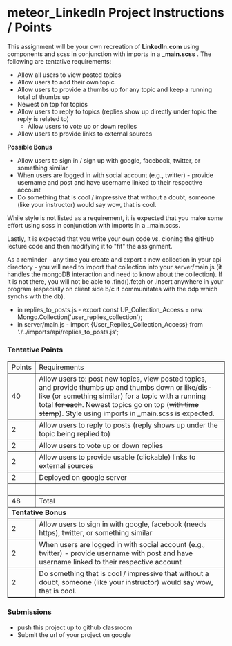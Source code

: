 # meteor_LinkedIn Project Instructions / Points

<p>This assignment will be your own recreation of <strong>LinkedIn.com</strong> using components and scss in conjunction with imports in a <strong>_main.scss</strong> . The following are tentative requirements:</p>
<ul>
<li>Allow all users to view posted topics</li>
<li>Allow users to add their own topic</li>
<li>Allow users to provide a thumbs up for any topic and keep a running total of thumbs up&nbsp;</li>
<li>Newest on top for topics&nbsp;</li>
<li>Allow users to reply to topics (replies show up directly under topic the reply is related to)
<ul>
<li>Allow users to vote up or down replies&nbsp;</li>
</ul>
</li>
<li>Allow users to provide links to external sources<span style="text-decoration: line-through;"></span></li>
</ul>
<p><strong>Possible Bonus</strong></p>
<ul>
<li>Allow users to sign in / sign up with google, facebook, twitter, or something similar</li>
<li>When users are logged in with social account (e.g., twitter) - provide username and post and have username linked to their respective account</li>
<li>Do something that is cool / impressive that without a doubt, someone (like your instructor) would say wow, that is cool.</li>
</ul>
<p>While style is not listed as a requirement, it is expected that you make some effort using scss in conjunction with imports in a _main.scss.</p>
<p>Lastly, it is expected that you write your own code vs. cloning the gitHub lecture code and then modifying it to "fit" the assignment.</p>
<p>As a reminder - any time you create and export a new collection in your api directory - you will need to import that collection into your server/main.js (it handles the mongoDB interaction and need to know about the collection). If it is not there, you will not be able to .find().fetch or .insert anywhere in your program (especially on client side b/c it communitates with the ddp which synchs with the db).</p>
<ul>
<li>in replies_to_posts.js - export const UP_Collection_Access = new Mongo.Collection('user_replies_collection');</li>
<li>in server/main.js - import {User_Replies_Collection_Access} from './../imports/api/replies_to_posts.js';</li>
</ul>
<h3>Tentative Points</h3>
<table border="1">
<tbody>
<tr>
<td>Points</td>
<td>Requirements</td>
</tr>
<tr>
<td>40</td>
<td>Allow users to: post new topics, view posted topics, and provide thumbs up and thumbs down or like/dis-like (or something similar) for a topic with a running total <span style="text-decoration: line-through;">for each</span>. Newest topics go on top (<span style="text-decoration: line-through;">with time stamp</span>). Style using imports in _main.scss is expected.</td>
</tr>
<tr>
<td>2</td>
<td>Allow users to reply to posts (reply shows up under the topic being replied to)</td>
</tr>
<tr>
<td>2</td>
<td>Allow users to vote up or down replies</td>
</tr>
<tr>
<td>2</td>
<td>Allow users to provide usable (clickable) links to external sources</td>
</tr>
  
<tr>
<td>2</td>
<td>Deployed on google server</td>
</tr>
<tr>
<td>&nbsp;</td>
<td>&nbsp;</td>
</tr>

<tr>
<td>48</td>
<td>Total</td>
</tr>
<tr>
<td colspan="2"><strong>Tentative Bonus</strong></td>
</tr>
<tr>
<td>2</td>
<td>Allow users to sign in with google, facebook (needs https), twitter, or something similar</td>
</tr>
<tr>
<td>2</td>
<td>When users are logged in with social account (e.g., twitter) - provide username&nbsp;with post and have username linked to their respective account</td>
</tr>
<tr>
<td>2</td>
<td>Do something that is cool / impressive that without a doubt, someone (like your instructor) would say wow, that is cool.</td>
</tr>
</tbody>
</table>
<h3>Submissions</h3>
<ul>
<li>push this project up to github classroom </li>
  <li>Submit the url of your project on google</li>
</ul>

